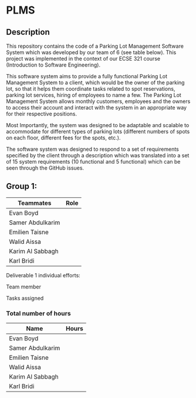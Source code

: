 # PLMS
## Description
This repository contains the code of a Parking Lot Management Software System which was developed by our team of 6 (see table below). This project was implemented in the context of our ECSE 321 course (Introduction to Software Engineering).  

This software system aims to provide a fully functional Parking Lot Management System to a client, which would be the owner of the parking lot, so that it helps them coordinate tasks related to spot reservations, parking lot services, hiring of employees to name a few. The Parking Lot Management System allows monthly customers, employees and the owners to access their account and interact with the system in an appropriate way for their respective positions. 

Most Importantly, the system was designed to be adaptable and scalable to accommodate for different types of parking lots (different numbers of spots on each floor, different fees for the spots, etc.). 

The software system was designed to respond to a set of requirements specified by the client through a description which was translated into a set of 15 system requirements (10 functional and 5 functional) which can be seen through the GitHub issues. 

## Group 1: 

| Teammates |	Role |
| --- | --- |
| Evan Boyd |   |
| Samer Abdulkarim |   |
| Emilien Taisne	|   |
| Walid Aissa	|   |
| Karim Al Sabbagh |   |
| Karl Bridi	|   |

Deliverable 1 individual efforts: 

Team member 

Tasks assigned 

### Total number of hours 
| Name | Hours |
| --- | --- |
| Evan Boyd |   |
| Samer Abdulkarim |   |
| Emilien Taisne |   |
| Walid Aissa |   |
| Karim Al Sabbagh |   |
| Karl Bridi |   |

 

 

 
